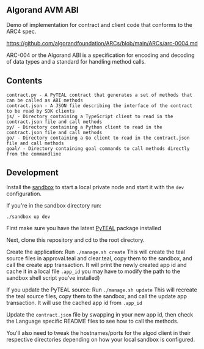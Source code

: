 Algorand AVM ABI
-----------------

Demo of implementation for contract and client code that conforms to the ARC4 spec.

https://github.com/algorandfoundation/ARCs/blob/main/ARCs/arc-0004.md


ARC-004 or the Algorand ABI is a specification for encoding and decoding of data types and a standard for handling method calls.


## Contents
    contract.py - A PyTEAL contract that generates a set of methods that can be called as ABI methods
    contract.json - A JSON file describing the interface of the contract to be read by SDK clients
    js/ - Directory containing a TypeScript client to read in the contract.json file and call methods
    py/ - Directory containing a Python client to read in the contract.json file and call methods
    go/ - Directory containing a Go client to read in the contract.json file and call methods
    goal/ - Directory containing goal commands to call methods directly from the commandline

## Development

Install the [sandbox](https://github.com/algorand/sandbox) to start a local private node and start it with the `dev` configuration.

If you're in the sandbox directory run:
```
./sandbox up dev
```

First make sure you have the latest [PyTEAL](https://github.com/algorand/pyteal) package installed

Next, clone this repository and cd to the root directory.

Create the application:
Run `./manage.sh create` 
    This will create the teal source files in approval.teal and clear.teal, copy them to the sandbox, and call the create app transaction.
    It will print the newly created app id and cache it in a local file `.app_id` 
    you may have to modify the path to the sandbox shell script you've installed)

If you update the PyTEAL source:
Run `./manage.sh update`
    This will recreate the teal source files, copy them to the sandbox, and call the update app transaction.
    It will use the cached app id from `.app_id` 


Update the `contract.json` file by swapping in your new app id, then check the Language specific README files to see how to call the methods.

You'll also need to tweak the hostnames/ports for the algod client in their respective directories depending on how your local sandbox is configured.
